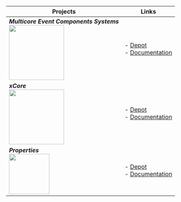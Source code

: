 | Projects | Links |
| --- | --- |
| ***Multicore Event Components Systems***  <br> <img src="https://i.imgur.com/NwahbNn.jpg" align="left" width="150px" /> | - [Depot](https://github.com/LIONant-depot/MECS) <br> - [Documentation](MECS/ShareComponents.md)|
| ***xCore*** <br> <img src="https://i.imgur.com/thGy32h.jpg" align="left" width="150px"/> | - [Depot](https://gitlab.com/LIONant/xcore) <br> - [Documentation](MECS/ShareComponents.md) |
| ***Properties*** <br> <img src="https://i.imgur.com/GfJb3sQ.jpg" align="left" width="110px"/> | - [Depot](https://gitlab.com/LIONant/properties) <br> - [Documentation](https://gitlab.com/LIONant/properties/-/blob/master/docs/Documentation.md) |

